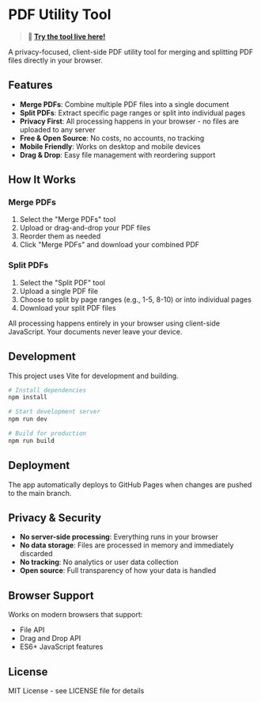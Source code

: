 # PDF Utility Tool

> **🔗 [Try the tool live here!](https://reecebuckle.github.io/pdf-utilities/)**

A privacy-focused, client-side PDF utility tool for merging and splitting PDF files directly in your browser.

## Features

- **Merge PDFs**: Combine multiple PDF files into a single document
- **Split PDFs**: Extract specific page ranges or split into individual pages
- **Privacy First**: All processing happens in your browser - no files are uploaded to any server
- **Free & Open Source**: No costs, no accounts, no tracking
- **Mobile Friendly**: Works on desktop and mobile devices
- **Drag & Drop**: Easy file management with reordering support

## How It Works

### Merge PDFs
1. Select the "Merge PDFs" tool
2. Upload or drag-and-drop your PDF files
3. Reorder them as needed
4. Click "Merge PDFs" and download your combined PDF

### Split PDFs
1. Select the "Split PDF" tool
2. Upload a single PDF file
3. Choose to split by page ranges (e.g., 1-5, 8-10) or into individual pages
4. Download your split PDF files

All processing happens entirely in your browser using client-side JavaScript. Your documents never leave your device.

## Development

This project uses Vite for development and building.

```bash
# Install dependencies
npm install

# Start development server
npm run dev

# Build for production
npm run build
```

## Deployment

The app automatically deploys to GitHub Pages when changes are pushed to the main branch.

## Privacy & Security

- **No server-side processing**: Everything runs in your browser
- **No data storage**: Files are processed in memory and immediately discarded
- **No tracking**: No analytics or user data collection
- **Open source**: Full transparency of how your data is handled

## Browser Support

Works on modern browsers that support:
- File API
- Drag and Drop API
- ES6+ JavaScript features

## License

MIT License - see LICENSE file for details
